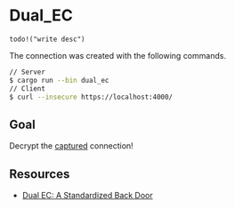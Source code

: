 # Dual_EC

`todo!("write desc")`

The connection was created with the following commands.

```bash
// Server
$ cargo run --bin dual_ec
// Client
$ curl --insecure https://localhost:4000/
```

## Goal

Decrypt the [captured](./secret.pcapng) connection!

## Resources

- [Dual EC: A Standardized Back Door](https://www.projectbullrun.org/dual-ec/documents/dual-ec-20150731.pdf)
